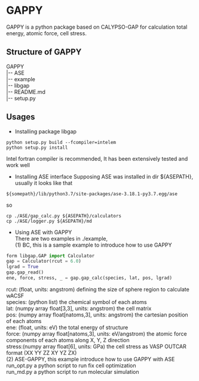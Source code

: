 # GAPPY
GAPPY is a python package based on CALYPSO-GAP for calculation total energy, atomic force, cell stress.
## Structure of GAPPY
GAPPY  
|-- ASE   
|-- example    
|-- libgap   
|-- README.md    
|-- setup.py   
  

## Usages
* Installing package libgap
```shell
python setup.py build --fcompiler=intelem
python setup.py install
```
Intel fortran compiler is recommended, It has been extensively tested and work well
* Installing ASE interface
Supposing ASE was installed in dir ${ASEPATH}, usually it looks like that
```shell
${somepath}/lib/python3.7/site-packages/ase-3.18.1-py3.7.egg/ase
```
so
```shell
cp ./ASE/gap_calc.py ${ASEPATH}/calculators
cp ./ASE/logger.py ${ASEPATH}/md
```
* Using ASE with GAPPY   
There are two examples in ./example,  
(1) BC, this is a sample example to introduce how to use GAPPY
```python
form libgap.GAP import Calculator
gap = Calculator(rcut = 6.0)
lgrad = True
gap.gap_read()
ene, force, stress, _ = gap.gap_calc(species, lat, pos, lgrad)
```
rcut: (float, units: angstrom) defining the size of sphere region to calculate wACSF  
species: (python list) the chemical symbol of each atoms  
lat: (numpy array float[3,3], units: angstrom) the cell matrix   
pos: (numpy array float[natoms,3], units: angstrom) the cartesian position of each atoms   
ene: (float, units: eV) the total energy of structure  
force: (numpy array float[natoms,3], units: eV/angstrom) the atomic force components of each atoms along X, Y, Z direction  
stress:(numpy array float[6], units: GPa) the cell stress as VASP OUTCAR format (XX YY ZZ XY YZ  ZX)  
(2) ASE-GAPPY, this example introduce how to use GAPPY with ASE  
run_opt.py a python script to run fix cell optimization  
run_md.py a python script to run molecular simulation



